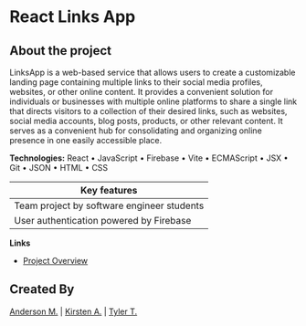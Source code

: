 # React Links App

## About the project

LinksApp is a web-based service that allows users to create a customizable landing page containing multiple links to their social media profiles, websites, or other online content. It provides a convenient solution for individuals or businesses with multiple online platforms to share a single link that directs visitors to a collection of their desired links, such as websites, social media accounts, blog posts, products, or other relevant content. It serves as a convenient hub for consolidating and organizing online presence in one easily accessible place.

**Technologies:** React • JavaScript • Firebase • Vite • ECMAScript • JSX • Git • JSON • HTML • CSS

| Key features                               |
| ------------------------------------------ |
| Team project by software engineer students |
| User authentication powered by Firebase    |

**Links**

- [Project Overview](https://fm-anderson.notion.site/fm-anderson/LinkTree-Clone-81784969ba04499c968bbe79c865b671)

## Created By

[Anderson M.](https://github.com/fm-anderson) | [Kirsten A.](https://github.com/andkirsten) | [Tyler T.](https://github.com/Wylerlight)
